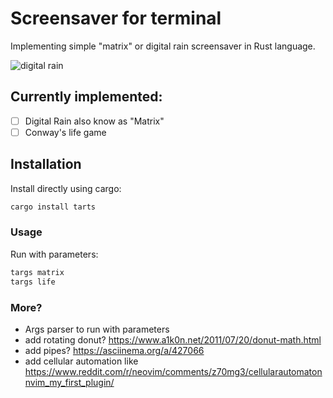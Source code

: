 # Screensaver for terminal

Implementing simple "matrix" or digital rain screensaver in Rust language.

![digital rain](https://i.imgur.com/OPKC7Rb.png)

## Currently implemented:

- [ ] Digital Rain also know as "Matrix"
- [ ] Conway's life game

## Installation

Install directly using cargo:

```bash
cargo install tarts
```

### Usage

Run with parameters:

```bash
targs matrix
targs life
```

### More?

- Args parser to run with parameters
- add rotating donut? https://www.a1k0n.net/2011/07/20/donut-math.html
- add pipes? https://asciinema.org/a/427066
- add cellular automation like https://www.reddit.com/r/neovim/comments/z70mg3/cellularautomatonnvim_my_first_plugin/
